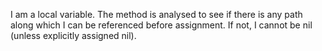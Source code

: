 I am a local variable. The method is analysed to see if there is any path along which I can be referenced before assignment. If not, I cannot be nil (unless explicitly assigned nil).